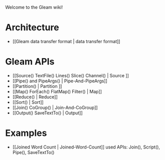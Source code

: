 Welcome to the Gleam wiki!

# Architecture
* [[Gleam data transfer format | data transfer format]]

# Gleam APIs
* [[Source() TextFile() Lines() Slice() Channel() | Source ]]
* [[Pipe() and PipeArgs() | Pipe-And-PipeArgs]]
* [[Partition() | Partition ]]
* [[Map() ForEach() FlatMap() Filter() | Map]]
* [[Reduce() | Reduce]]
* [[Sort() | Sort]]
* [[Join() CoGroup() | Join-And-CoGroup]]
* [[Output() SaveTextTo() | Output]]

# Examples
* [[Joined Word Count | Joined-Word-Count]] used APIs: Join(), Script(), Pipe(), SaveTextTo()
